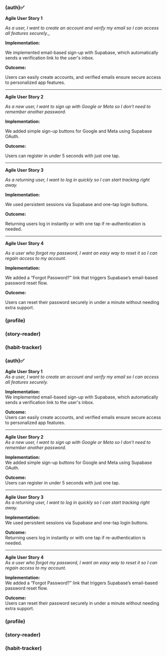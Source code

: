 ### (auth)✅
  
**Agile User Story 1**

*As a user, I want to create an account and verify my email so I can access all features securely._*

  

****Implementation:****  

We implemented email-based sign-up with Supabase, which automatically sends a verification link to the user's inbox.

  

****Outcome:****  

Users can easily create accounts, and verified emails ensure secure access to personalized app features.

  

---

  

****Agile User Story 2****  

*_As a new user, I want to sign up with Google or Meta so I don’t need to remember another password._*

  

****Implementation:****  

We added simple sign-up buttons for Google and Meta using Supabase OAuth.

  

****Outcome:****  

Users can register in under 5 seconds with just one tap.

  

---

  

****Agile User Story 3****  

*_As a returning user, I want to log in quickly so I can start tracking right away._*

  

****Implementation:****  

We used persistent sessions via Supabase and one-tap login buttons.

  

****Outcome:****  

Returning users log in instantly or with one tap if re-authentication is needed.

  

---

  

****Agile User Story 4****  

*_As a user who forgot my password, I want an easy way to reset it so I can regain access to my account._*

  

****Implementation:****  

We added a “Forgot Password?” link that triggers Supabase’s email-based password reset flow.

  

****Outcome:****  

Users can reset their password securely in under a minute without needing extra support.

  

  

### (profile)

  

### (story-reader)

  

### (habit-tracker)

### (auth)✅

**Agile User Story 1**  
*As a user, I want to create an account and verify my email so I can access all features securely.*

**Implementation:**  
We implemented email-based sign-up with Supabase, which automatically sends a verification link to the user's inbox.

**Outcome:**  
Users can easily create accounts, and verified emails ensure secure access to personalized app features.

---

**Agile User Story 2**  
*As a new user, I want to sign up with Google or Meta so I don’t need to remember another password.*

**Implementation:**  
We added simple sign-up buttons for Google and Meta using Supabase OAuth.

**Outcome:**  
Users can register in under 5 seconds with just one tap.

---

**Agile User Story 3**  
*As a returning user, I want to log in quickly so I can start tracking right away.*

**Implementation:**  
We used persistent sessions via Supabase and one-tap login buttons.

**Outcome:**  
Returning users log in instantly or with one tap if re-authentication is needed.

---

**Agile User Story 4**  
*As a user who forgot my password, I want an easy way to reset it so I can regain access to my account.*

**Implementation:**  
We added a “Forgot Password?” link that triggers Supabase’s email-based password reset flow.

**Outcome:**  
Users can reset their password securely in under a minute without needing extra support.


### (profile)

### (story-reader)

### (habit-tracker)
